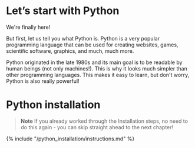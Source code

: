 # Let’s start with Python

We're finally here!

But first, let us tell you what Python is. Python is a very popular programming language that can be used for creating websites, games, scientific software, graphics, and much, much more.

Python originated in the late 1980s and its main goal is to be readable by human beings (not only machines!). This is why it looks much simpler than other programming languages. This makes it easy to learn, but don't worry, Python is also really powerful!

# Python installation

> **Note** If you already worked through the Installation steps, no need to do this again - you can skip straight ahead to the next chapter!

{% include "/python_installation/instructions.md" %}


